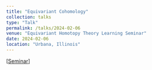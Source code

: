 ```yaml
---
title: "Equivariant Cohomology"
collection: talks
type: "Talk"
permalink: /talks/2024-02-06
venue: "Equivariant Homotopy Theory Learning Seminar"
date: 2024-02-06
location: "Urbana, Illinois"
---
```


[[Seminar](https://yigalkamel.web.illinois.edu/equivariantSp24.html)]
